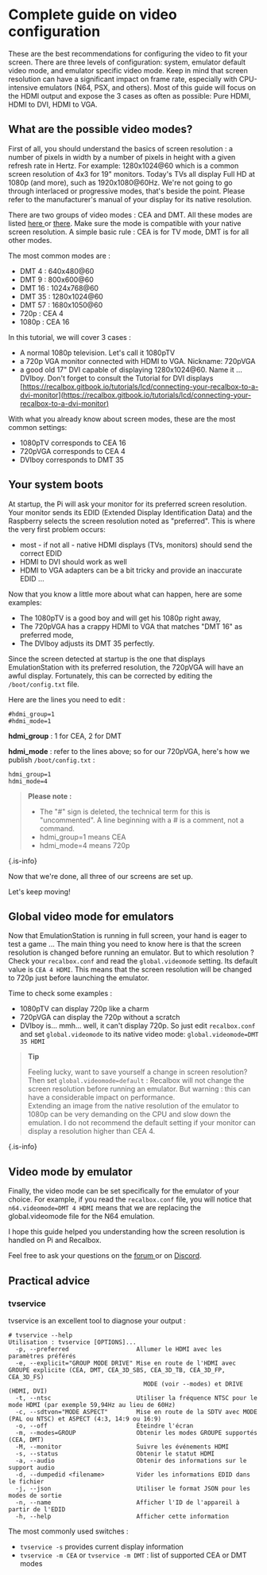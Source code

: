# Complete guide on video configuration

These are the best recommendations for configuring the video to fit your screen. There are three levels of configuration: system, emulator default video mode, and emulator specific video mode. Keep in mind that screen resolution can have a significant impact on frame rate, especially with CPU-intensive emulators \(N64, PSX, and others\). Most of this guide will focus on the HDMI output and expose the 3 cases as often as possible: Pure HDMI, HDMI to DVI, HDMI to VGA.

## What are the possible video modes?

First of all, you should understand the basics of screen resolution : a number of pixels in width by a number of pixels in height with a given refresh rate in Hertz. For example: 1280x1024@60 which is a common screen resolution of 4x3 for 19" monitors. Today's TVs all display Full HD at 1080p \(and more\), such as 1920x1080@60Hz. We're not going to go through interlaced or progressive modes, that's beside the point. Please refer to the manufacturer's manual of your display for its native resolution.

There are two groups of video modes : CEA and DMT. All these modes are listed [here ](http://elinux.org/RPiconfig)or [there](https://www.raspberrypi.org/documentation/configuration/config-txt/README.md). Make sure the mode is compatible with your native screen resolution. A simple basic rule : CEA is for TV mode, DMT is for all other modes.

The most common modes are :

* DMT 4 : 640x480@60
* DMT 9 : 800x600@60
* DMT 16 : 1024x768@60
* DMT 35 : 1280x1024@60
* DMT 57 : 1680x1050@60
* 720p : CEA 4
* 1080p : CEA 16

In this tutorial, we will cover 3 cases :

* A normal 1080p television. Let's call it 1080pTV
* a 720p VGA monitor connected with HDMI to VGA. Nickname: 720pVGA
* a good old 17" DVI capable of displaying 1280x1024@60. Name it ... DVIboy. Don't forget to consult the Tutorial for DVI displays [https://recalbox.gitbook.io/tutorials/lcd/connecting-your-recalbox-to-a-dvi-monitor](https://recalbox.gitbook.io/tutorials/lcd/connecting-your-recalbox-to-a-dvi-monitor)

With what you already know about screen modes, these are the most common settings:

* 1080pTV corresponds to CEA 16
* 720pVGA corresponds to CEA 4
* DVIboy corresponds to DMT 35

## Your system boots

At startup, the Pi will ask your monitor for its preferred screen resolution. Your monitor sends its EDID \(Extended Display Identification Data\) and the Raspberry selects the screen resolution noted as "preferred". This is where the very first problem occurs:

* most - if not all - native HDMI displays \(TVs, monitors\) should send the correct EDID
* HDMI to DVI should work as well
* HDMI to VGA adapters can be a bit tricky and provide an inaccurate EDID ...

Now that you know a little more about what can happen, here are some examples:

* The 1080pTV is a good boy and will get his 1080p right away,
* The 720pVGA has a crappy HDMI to VGA that matches "DMT 16" as preferred mode,
* The DVIboy adjusts its DMT 35 perfectly.

Since the screen detected at startup is the one that displays EmulationStation with its preferred resolution, the 720pVGA will have an awful display. Fortunately, this can be corrected by editing the `/boot/config.txt` file.

Here are the lines you need to edit :

```text
#hdmi_group=1
#hdmi_mode=1
```

**hdmi\_group** : 1 for CEA, 2 for DMT

**hdmi\_mode** : refer to the lines above; so for our 720pVGA, here's how we publish `/boot/config.txt` :

```text
hdmi_group=1
hdmi_mode=4
```


>**Please note :**
>
>* The "\#" sign is deleted, the technical term for this is "uncommented". A line beginning with a \# is a comment, not a command.
>* hdmi\_group=1 means CEA
>* hdmi\_mode=4 means 720p
>
{.is-info}

Now that we're done, all three of our screens are set up.

Let's keep moving!

## Global video mode for emulators

Now that EmulationStation is running in full screen, your hand is eager to test a game ... The main thing you need to know here is that the screen resolution is changed before running an emulator. But to which resolution ? Check your `recalbox.conf` and read the `global.videomode` setting. Its default value is `CEA 4 HDMI`. This means that the screen resolution will be changed to 720p just before launching the emulator.

Time to check some examples :

* 1080pTV can display 720p like a charm
* 720pVGA can display the 720p without a scratch
* DVIboy is... mmh... well, it can't display 720p. So just edit `recalbox.conf` and set `global.videomode` to its native video mode: `global.videomode=DMT 35 HDMI`


>**Tip**
>
>Feeling lucky, want to save yourself a change in screen resolution? Then set `global.videomode=default` : Recalbox will not change the screen resolution before running an emulator. But warning : this can have a considerable impact on performance.  
>Extending an image from the native resolution of the emulator to 1080p can be very demanding on the CPU and slow down the emulation. I do not recommend the default setting if your monitor can display a resolution higher than CEA 4.
>
{.is-info}

## Video mode by emulator

Finally, the video mode can be set specifically for the emulator of your choice. For example, if you read the `recalbox.conf` file, you will notice that `n64.videomode=DMT 4 HDMI` means that we are replacing the global.videomode file for the N64 emulation.

I hope this guide helped you understanding how the screen resolution is handled on Pi and Recalbox.

Feel free to ask your questions on the [forum ](https://forum.recalbox.com/)or on [Discord](https://discord.gg/NbQFbGM).

## Practical advice

### tvservice

tvservice is an excellent tool to diagnose your output :

```text
# tvservice --help
Utilisation : tvservice [OPTIONS]...
  -p, --preferred                   Allumer le HDMI avec les paramètres préférés
  -e, --explicit="GROUP MODE DRIVE" Mise en route de l'HDMI avec GROUPE explicite (CEA, DMT, CEA_3D_SBS, CEA_3D_TB, CEA_3D_FP, CEA_3D_FS)
                                      MODE (voir --modes) et DRIVE (HDMI, DVI)
  -t, --ntsc                        Utiliser la fréquence NTSC pour le mode HDMI (par exemple 59,94Hz au lieu de 60Hz)
  -c, --sdtvon="MODE ASPECT"        Mise en route de la SDTV avec MODE (PAL ou NTSC) et ASPECT (4:3, 14:9 ou 16:9)
  -o, --off                         Éteindre l'écran
  -m, --modes=GROUP                 Obtenir les modes GROUPE supportés (CEA, DMT)
  -M, --monitor                     Suivre les événements HDMI
  -s, --status                      Obtenir le statut HDMI
  -a, --audio                       Obtenir des informations sur le support audio
  -d, --dumpedid <filename>         Vider les informations EDID dans le fichier
  -j, --json                        Utiliser le format JSON pour les modes de sortie
  -n, --name                        Afficher l'ID de l'appareil à partir de l'EDID
  -h, --help                        Afficher cette information
```

The most commonly used switches :

* `tvservice -s` provides current display information
* `tvservice -m CEA` or `tvservice -m DMT` : list of supported CEA or DMT modes

